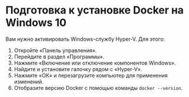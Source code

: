 # Подготовка к установке Docker на Windows 10

Вам нужно активировать Windows-службу Hyper-V. Для этого:

1. Откройте «Панель управления».
2. Перейдите в раздел «Программы».
3. Нажмите «Включение или отключение компонентов Windows».
4. Найдите и установите галочку рядом с «Hyper-V».
5. Нажмите «ОК» и перезагрузите компьютер для применения изменений.
6. Отобразите версию Docker с помощью команды `docker --version`.
